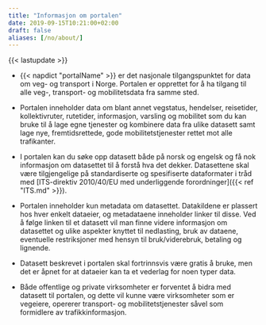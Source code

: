 ```yaml
---
title: "Informasjon om portalen"
date: 2019-09-15T10:21:00+02:00
draft: false
aliases: [/no/about/]
---
```

{{< lastupdate >}}

- {{< napdict "portalName" >}} er det nasjonale tilgangspunktet for data om veg- og transport i Norge. Portalen er opprettet for å ha tilgang til alle veg-, transport- og mobilitetsdata fra samme sted.

- Portalen inneholder data om blant annet vegstatus, hendelser, reisetider, kollektivruter, rutetider, informasjon, varsling og mobilitet som du kan bruke til å lage egne tjenester og kombinere data fra ulike datasett samt lage nye, fremtidsrettede, gode mobilitetstjenester rettet mot alle trafikanter.

- I portalen kan du søke opp datasett både på norsk og engelsk og få nok informasjon om datasettet til å forstå hva det dekker. Datasettene skal være tilgjengelige på standardiserte og spesifiserte dataformater i tråd med [ITS-direktiv 2010/40/EU med underliggende forordninger]({{< ref "ITS.md" >}}).

- Portalen inneholder kun metadata om datasettet. Datakildene er plassert hos hver enkelt dataeier, og metadataene inneholder linker til disse. Ved å følge linken til et datasett vil man finne videre informasjon om datasettet og ulike aspekter knyttet til nedlasting, bruk av dataene, eventuelle restriksjoner med hensyn til bruk/viderebruk, betaling og lignende.

- Datasett beskrevet i portalen skal fortrinnsvis være gratis å bruke, men det er åpnet for at dataeier kan ta et vederlag for noen typer data.

- Både offentlige og private virksomheter er forventet å bidra med datasett til portalen, og dette vil kunne være virksomheter som er vegeiere, opererer transport- og mobilitetstjenester såvel som formidlere av trafikkinformasjon.
